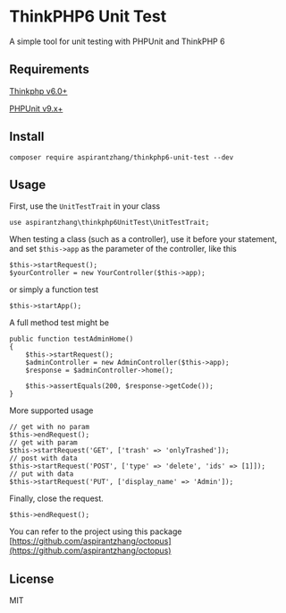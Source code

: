 # ThinkPHP6 Unit Test

A simple tool for unit testing with PHPUnit and ThinkPHP 6

## Requirements

[Thinkphp v6.0+](https://github.com/top-think/framework)

[PHPUnit v9.x+](https://github.com/sebastianbergmann/phpunit)

## Install

```
composer require aspirantzhang/thinkphp6-unit-test --dev
```

## Usage

First, use the `UnitTestTrait` in your class

```
use aspirantzhang\thinkphp6UnitTest\UnitTestTrait;
```

When testing a class (such as a controller), use it before your statement, and set `$this->app` as the parameter of the controller, like this

```
$this->startRequest();
$yourController = new YourController($this->app);
```

or simply a function test

```
$this->startApp();
```

A full method test might be

```
public function testAdminHome()
{
    $this->startRequest();
    $adminController = new AdminController($this->app);
    $response = $adminController->home();

    $this->assertEquals(200, $response->getCode());
}
```

More supported usage

```
// get with no param
$this->endRequest();
// get with param
$this->startRequest('GET', ['trash' => 'onlyTrashed']);
// post with data
$this->startRequest('POST', ['type' => 'delete', 'ids' => [1]]);
// put with data
$this->startRequest('PUT', ['display_name' => 'Admin']);
```

Finally, close the request.

```
$this->endRequest();
```

You can refer to the project using this package
[https://github.com/aspirantzhang/octopus](https://github.com/aspirantzhang/octopus)

## License

MIT
